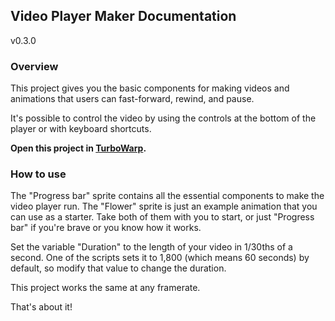 ## Video Player Maker Documentation

v0.3.0

### Overview

This project gives you the basic components for making videos and animations that users can fast-forward, rewind, and pause.

It's possible to control the video by using the controls at the bottom of the player or with keyboard shortcuts.

**Open this project in [TurboWarp](https://turbowarp.org/).**

### How to use

The "Progress bar" sprite contains all the essential components to make the video player run. The "Flower" sprite is just an example animation that you can use as a starter. Take both of them with you to start, or just "Progress bar" if you're brave or you know how it works.

Set the variable "Duration" to the length of your video in 1/30ths of a second. One of the scripts sets it to 1,800 (which means 60 seconds) by default, so modify that value to change the duration.

This project works the same at any framerate.

That's about it!
